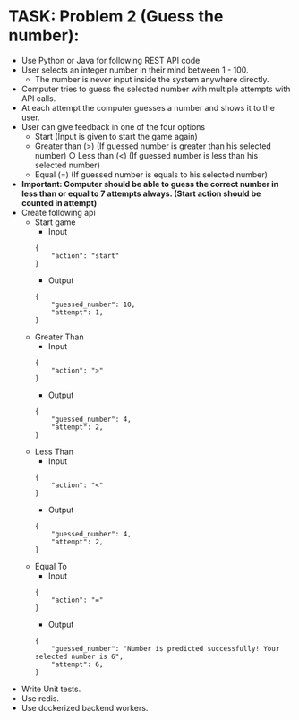 # TASK: Problem 2 (Guess the number):
* Use Python or Java for following REST API code
* User selects an integer number in their mind between 1 - 100.
    * The number is never input inside the system anywhere directly.
* Computer tries to guess the selected number with multiple attempts with API calls.
* At each attempt the computer guesses a number and shows it to the user.
* User can give feedback in one of the four options
    * Start (Input is given to start the game again)
    * Greater than (>) (If guessed number is greater than his selected number) ○ Less than (<) (If guessed number is less than his selected number)
    * Equal (=) (If guessed number is equals to his selected number)
* **Important: Computer should be able to guess the correct number in less than or equal to 7 attempts always. (Start action should be counted in attempt)**
* Create following api
    * Start game
        * Input
        ```
        {
            "action": "start"
        }
        ```
        * Output
        ```
        {
            "guessed_number": 10,
            "attempt": 1,
        }
        ```
    * Greater Than
        * Input
        ```
        {
            "action": ">"
        }
        ```
        * Output
        ```
        {
            "guessed_number": 4,
            "attempt": 2,
        }
        ```
    * Less Than
        * Input
        ```
        {
            "action": "<"
        }
        ```
        * Output
        ```
        {
            "guessed_number": 4,
            "attempt": 2,
        }
        ```
    * Equal To
        * Input
        ```
        {
            "action": "="
        }
        ```
        * Output
        ```
        {
            "guessed_number": "Number is predicted successfully! Your selected number is 6",
            "attempt": 6,
        }
        ```
* Write Unit tests.
* Use redis.
* Use dockerized backend workers.